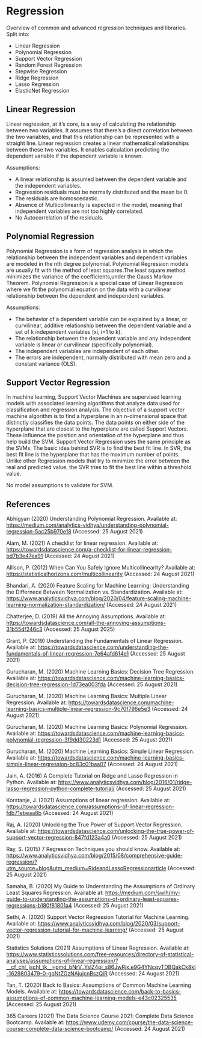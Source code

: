 # Regression
Overview of common and advanced regression techniques and libraries. Split into:

- Linear Regression
- Polynomial Regression
- Support Vector Regression
- Random Forest Regression
- Stepwise Regression
- Ridge Regression
- Lasso Regression
- ElasticNet Regression

## Linear Regression
Linear regression, at it’s core, is a way of calculating the relationship between two variables. It assumes that there’s a direct correlation between the two variables, and that this relationship can be represented with a straight line. Linear regression creates a linear mathematical relationships between these two variables. It enables calculation predicting the dependent variable if the dependent variable is known.

Assumptions:

- A linear relationship is assumed between the dependent variable and the independent variables.
- Regression residuals must be normally distributed and the mean be 0.
- The residuals are homoscedastic.
- Absence of Multicollinearity is expected in the model, meaning that independent variables are not too highly correlated.
- No Autocorrelation of the residuals.

## Polynomial Regression
Polynomial Regression is a form of regression analysis in which the relationship between the independent variables and dependent variables are modeled in the nth degree polynomial. Polynomial Regression models are usually fit with the method of least squares.The least square method minimizes the variance of the coefficients,under the Gauss Markov Theorem. Polynomial Regression is a special case of Linear Regression where we fit the polynomial equation on the data with a curvilinear relationship between the dependent and independent variables.

Assumptions:

- The behavior of a dependent variable can be explained by a linear, or curvilinear, additive relationship between the dependent variable and a set of k independent variables (xi, i=1 to k).
- The relationship between the dependent variable and any independent variable is linear or curvilinear (specifically polynomial).
- The independent variables are independent of each other.
- The errors are independent, normally distributed with mean zero and a constant variance (OLS).

## Support Vector Regression
In machine learning, Support Vector Machines are supervised learning models with associated learning algorithms that analyze data used for classification and regression analysis. The objective of a support vector machine algorithm is to find a hyperplane in an n-dimensional space that distinctly classifies the data points. The data points on either side of the hyperplane that are closest to the hyperplane are called Support Vectors. These influence the position and orientation of the hyperplane and thus help build the SVM. Support Vector Regression uses the same principle as the SVMs. The basic idea behind SVR is to find the best fit line. In SVR, the best fit line is the hyperplane that has the maximum number of points. Unlike other Regression models that try to minimize the error between the real and predicted value, the SVR tries to fit the best line within a threshold value.

No model assumptions to validate for SVM.

## References

Abhigyan (2020) Understanding Polynomial Regression. Available at: https://medium.com/analytics-vidhya/understanding-polynomial-regression-5ac25b970e18 (Accessed: 25 August 2021)

Alam, M. (2021) A checklist for linear regression. Available at: https://towardsdatascience.com/a-checklist-for-linear-regression-bd7b3e47ea91 (Accessed: 24 August 2021)

Allison, P. (2012) When Can You Safely Ignore Multicollinearity? Available at: https://statisticalhorizons.com/multicollinearity (Accessed: 24 August 2021)

Bhandari, A. (2020) Feature Scaling for Machine Learning: Understanding the Differnece Between Normalization vs. Standardization. Available at: https://www.analyticsvidhya.com/blog/2020/04/feature-scaling-machine-learning-normalization-standardization/ (Accessed: 24 August 2021)

Chatterjee, D. (2019) All the Annoying Assumptions. Available at: https://towardsdatascience.com/all-the-annoying-assumptions-31b55df246c3 (Accessed: 25 August 2025)

Grant, P. (2019) Understanding the Fundamentals of Linear Regression. Available at: https://towardsdatascience.com/understanding-the-fundamentals-of-linear-regression-7e64afd614e1 (Accessed: 25 August 2021)

Gurucharan, M. (2020) Machine Learning Basics: Decision Tree Regression. Available at: https://towardsdatascience.com/machine-learning-basics-decision-tree-regression-1d73ea003fda (Accessed: 25 August 2021)

Gurucharan, M. (2020) Machine Learning Basics: Multiple Linear Regression. Available at: https://towardsdatascience.com/machine-learning-basics-multiple-linear-regression-9c70f796e5e3 (Accessed: 24 August 2021)

Gurucharan, M. (2020) Machine Learning Basics: Polynomial Regression. Available at: https://towardsdatascience.com/machine-learning-basics-polynomial-regression-3f9dd30223d1 (Accessed: 25 August 2021)

Gurucharan, M. (2020) Machine Learning Basics: Simple Linear Regression. Available at: https://towardsdatascience.com/machine-learning-basics-simple-linear-regression-bc83c01baa07 (Accessed: 24 August 2021)

Jain, A. (2016) A Complete Tutorial on Ridge and Lasso Regression in Python. Available at: https://www.analyticsvidhya.com/blog/2016/01/ridge-lasso-regression-python-complete-tutorial/ (Accessed: 25 August 2021)

Korstanje, J. (2021) Assumptions of linear regression. Available at: https://towardsdatascience.com/assumptions-of-linear-regression-fdb71ebeaa8b (Accessed: 24 August 2021)

Raj, A. (2020) Unlocking the True Power of Support Vector Regression. Available at: https://towardsdatascience.com/unlocking-the-true-power-of-support-vector-regression-847fd123a4a0 (Accessed: 25 August 2021)

Ray, S. (2015) 7 Regression Techniques you should know. Available at: https://www.analyticsvidhya.com/blog/2015/08/comprehensive-guide-regression/?utm_source=blog&utm_medium=RideandLassoRegressionarticle (Accessed: 25 August 2021)

Samaha, B. (2020) My Guide to Understanding the Assumptions of Ordinary Least Squares Regression. Available at: https://medium.com/swlh/my-guide-to-understanding-the-assumptions-of-ordinary-least-squares-regressions-b180f81801a4 (Accessed: 25 August 2021)

Sethi, A. (2020) Support Vector Regression Tutorial for Machine Learning. Available at: https://www.analyticsvidhya.com/blog/2020/03/support-vector-regression-tutorial-for-machine-learning/ (Accessed: 25 August 2021)

Statistics Solutions (2021) Assumptions of Linear Regression. Available at: https://www.statisticssolutions.com/free-resources/directory-of-statistical-analyses/assumptions-of-linear-regression/?__cf_chl_jschl_tk__=pmd_bNrV..YslZ4pi_s86JwRjx.e9G4YNcqvTDBQakCk8kI-1629803479-0-gqNtZGzNAjujcnBszQiR (Accessed: 24 August 2021)

Tan, T. (2020) Back to Basics: Assumptions of Common Machine Learning Models. Available at: https://towardsdatascience.com/back-to-basics-assumptions-of-common-machine-learning-models-e43c02325535 (Accessed: 25 August 2021)

365 Careers (2021) The Data Science Course 2021: Complete Data Science Bootcamp. Available at: https://www.udemy.com/course/the-data-science-course-complete-data-science-bootcamp/ (Accessed: 24 August 2021)
